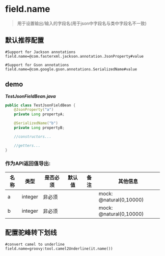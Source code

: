 # field.name

> 用于设置输出/输入的字段名(用于json中字段名与类中字段名不一致)


## 默认推荐配置

```properties
#Support for Jackson annotations
field.name=@com.fasterxml.jackson.annotation.JsonProperty#value

#Support for Gson annotations
field.name=@com.google.gson.annotations.SerializedName#value
```

## demo

***TestJsonFieldBean.java***

```java
public class TestJsonFieldBean {
    @JsonProperty("a")
    private Long propertyA;

    @SerializedName("b")
    private Long propertyB;

    //constructors...

    //getters...
}
```

### 作为API返回值导出:

| 名称 | 类型 | 是否必须 | 默认值 | 备注 | 其他信息 |
| --- | --- | --- | --- | --- | --- |
| a |	integer | 非必须 |  |  | mock: @natural(0,10000) |
| b | integer | 非必须 |  |  | mock: @natural(0,10000) |


## 配置驼峰转下划线

```properties
#convert camel to underline
field.name=groovy:tool.camel2Underline(it.name())
```
